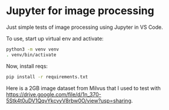 # Jupyter for image processing

Just simple tests of image processing using Jupyter in VS Code.

To use, start up virtual env and activate:

```sh
python3 -m venv venv
. venv/bin/activate
```

Now, install reqs:

```sh
pip install -r requirements.txt
```

Here is a 2GB image dataset from Milvus that I used to test with <https://drive.google.com/file/d/1n_370-5Stk4t0uDV1QqvYkcvyV8rbw0O/view?usp=sharing>.
